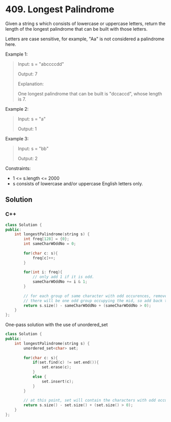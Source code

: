 # 409. Longest Palindrome

Given a string s which consists of lowercase or uppercase letters, return the length of the longest palindrome that can be built with those letters.

Letters are case sensitive, for example, "Aa" is not considered a palindrome here.

Example 1:

> Input: s = "abccccdd"
> 
> Output: 7
> 
> Explanation:
> 
> One longest palindrome that can be built is "dccaccd", whose length is 7.

Example 2:

> Input: s = "a"
> 
> Output: 1

Example 3:

> Input: s = "bb"
> 
> Output: 2 

Constraints:

* 1 <= s.length <= 2000
* s consists of lowercase and/or uppercase English letters only.

## Solution

### C++

```C++
class Solution {
public:
    int longestPalindrome(string s) {
        int freq[128] = {0};
        int sameCharWOddNo = 0;
        
        for(char c: s){
            freq[c]++;
        }
        
        for(int i: freq){
            // only add 1 if it is odd. 
            sameCharWOddNo += i & 1;
        }
        
        // for each group of same character with odd occurences, remove 1 character so palindrome could be formed.
        // there will be one odd group occupying the mid, so add back the removed 1 character of that odd group. 
        return s.size() - sameCharWOddNo + (sameCharWOddNo > 0);
    }
};
```
One-pass solution with the use of unordered_set
```C++
class Solution {
public:
    int longestPalindrome(string s) {
        unordered_set<char> set;
        
        for(char c: s){
            if(set.find(c) != set.end()){
                set.erase(c);
            }
            else {
                set.insert(c);
            }
        }
        
        // at this point, set will contain the characters with odd occurences.
        return s.size() - set.size() + (set.size() > 0);
    }
};
```
